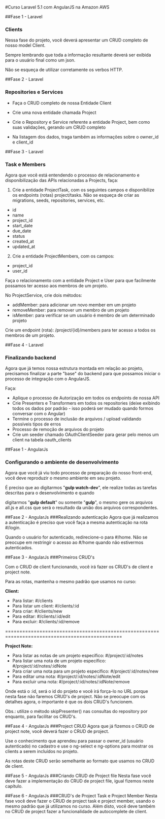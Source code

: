 #Curso Laravel 5.1 com AngularJS na Amazon AWS

##Fase 1 - Laravel
### Clients
Nessa fase do projeto, você deverá apresentar um CRUD completo de nosso model Client.

Sempre lembrando que toda a informação resultante deverá ser exibida para o usuário final como um json.

Não se esqueça de utilizar corretamente os verbos HTTP.

##Fase 2 - Laravel
### Repositories e Services
* Faça o CRUD completo de nossa Entidade Client

* Crie uma nova entidade chamada Project

* Crie o Repository e Service referente a entidade Project, bem como suas validações, gerando um CRUD completo

* Na listagem dos dados, traga também as informações sobre o owner_id e client_id

##Fase 3 - Laravel
### Task e Members
Agora que você está entendendo o processo de relacionamento e disponibilização das APIs relacionadas a Projects, faça:

1) Crie a entidade ProjectTask, com os seguintes campos e disponibilize os endpoints (rotas) project/tasks.
Não se esqueça de criar as migrations, seeds, repositories, services, etc.

- id
- name
- project_id 
- start_date
- due_date
- status
- created_at
- updated_at

2) Crie a entidade ProjectMembers, com os campos:

- project_id
- user_id

Faça o relacionamento com a entidade Project e User para que facilmente possamos ter acesso aos membros de um projeto.

No ProjectService, crie dois métodos:

- addMember: para adicionar um novo member em um projeto
- removeMember: para remover um membro de um projeto
- isMember: para verificar se um usuário é membro de um determinado projeto

Crie um endpoint (rota): /project/{id}/members para ter acesso a todos os membros de um projeto.

##Fase 4 - Laravel
### Finalizando backend

Agora que já temos nossa estrutura montada em relação ao projeto, precisamos finalizar a parte "base" do backend para que possamos iniciar o processo de integração com o AngularJS.

Faça:

* Aplique o processo de Autorização em todos os endpoints de nossa API
* Crie Presenters e Transformers em todos os repositories (deixe exibindo todos os dados por padrão - isso poderá ser mudado quando formos conversar com o Angular)
* Termine o processo de inclusão de arquivos / upload validando possíveis tipos de erros
* Processo de remoção de arquivos do projeto
* Crie um seeder chamado OAuthClientSeeder para gerar pelo menos um client na tabela oauth_clients

##Fase 1 - AngularJs
### Configurando o ambiente de desenvolvimento
Agora que você já viu todo processo de preparação do nosso front-end, você deve reproduzir o mesmo ambiente em seu projeto.

É preciso que ao digitarmos "**gulp watch-dev**", ele realize todas as tarefas descritas para o desenvolvimento e quando

digitarmos "**gulp default**" ou somente "**gulp**", o mesmo gere os arquivos all.js e all.css que será o resultado da união dos arquivos correspondentes.

##Fase 2 - AngularJs
###Realizando autenticação
Agora que já realizamos a autenticação é preciso que você faça a mesma autenticação na rota #/login.

Quando o usuário for autenticado, redirecione-o para #/home. Não se preocupe em restringir o acesso ao #/home quando não estivermos
autenticados.

##Fase 3 - AngularJs
###Primeiros CRUD's

Com o CRUD de client funcionando, você irá fazer os CRUD's de client e project note.

Para as rotas, mantenha o mesmo padrão que usamos no curso:

**Client:**

* Para listar: #/clients
* Para listar um client: #/clients/:id
* Para criar: #/clients/new
* Para editar: #/clients/:id/edit
* Para excluir: #/clients/:id/remove

===============================================================================================

**Project Note:**

* Para listar as notas de um projeto específico: #/project/:id/notes
* Para listar uma nota de um projeto específico: #/project/:id/notes/:idNote
* Para criar uma nota para um projeto específico: #/project/:id/notes/new
* Para editar uma nota: #/project/:id/notes/:idNote/edit
* Para excluir uma nota: #/project/:id/notes/:idNote/remove

Onde está o :id, será o id do projeto e você irá força-lo no URL porque nesta fase não faremos CRUD's de project.
Não se preocupe com os detalhes agora, o importante é que os dois CRUD's funcionem.

 

Obs.: utilize o método skipPresenter() nas consultas do repository por enquanto, para facilitar os CRUD's.

##Fase 4 - AngularJs
###Project CRUD
Agora que já fizemos o CRUD de project note, você deverá fazer o CRUD de project.

Use o conhecimento que aprendeu para passar o owner_id (usuário autenticado) no cadastro e use o ng-select e ng-options para mostrar os clients a serem incluídos no projeto.

As rotas deste CRUD serão semelhante ao formato que usamos no CRUD de client.

##Fase 5 - AngularJs
###Criando CRUD de Project file
Nesta fase você deve fazer a implementação do CRUD de project file, igual fizemos neste capítulo.

##Fase 6 - AngularJs
###CRUD's de Project Task e Project Member
Nesta fase você deve fazer o CRUD de project task e project member, usando o mesmo padrão que já utilizamos no curso. Além disto, você deve também no CRUD de project fazer a funcionalidade de autocomplete de client.